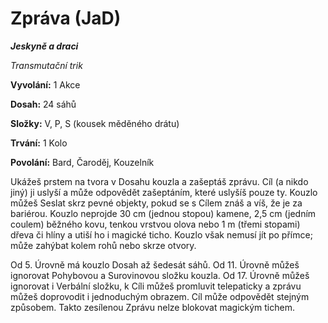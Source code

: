 # Zpráva (JaD)

***Jeskyně a draci***

*Transmutační trik*

**Vyvolání:** 1 Akce

**Dosah:** 24 sáhů

**Složky:** V, P, S (kousek měděného drátu)

**Trvání:** 1 Kolo

**Povolání:** Bard, Čaroděj, Kouzelník

Ukážeš prstem na tvora v Dosahu kouzla a zašeptáš zprávu. Cíl (a nikdo jiný) ji uslyší a může odpovědět zašeptáním, které uslyšíš pouze ty. Kouzlo můžeš Seslat skrz pevné objekty, pokud se s Cílem znáš a víš, že je za bariérou. Kouzlo neprojde 30 cm (jednou stopou) kamene, 2,5 cm (jedním coulem) běžného kovu, tenkou vrstvou olova nebo 1 m (třemi stopami) dřeva či hlíny a utiší ho i magické ticho. Kouzlo však nemusí jít po přímce; může zahýbat kolem rohů nebo skrze otvory.

Od 5. Úrovně má kouzlo Dosah až šedesát sáhů. Od 11\. Úrovně můžeš ignorovat Pohybovou a Surovinovou složku kouzla. Od 17. Úrovně můžeš ignorovat i Verbální složku, k Cíli můžeš promluvit telepaticky a zprávu můžeš doprovodit i jednoduchým obrazem. Cíl může odpovědět stejným způsobem. Takto zesílenou Zprávu nelze blokovat magickým tichem.
